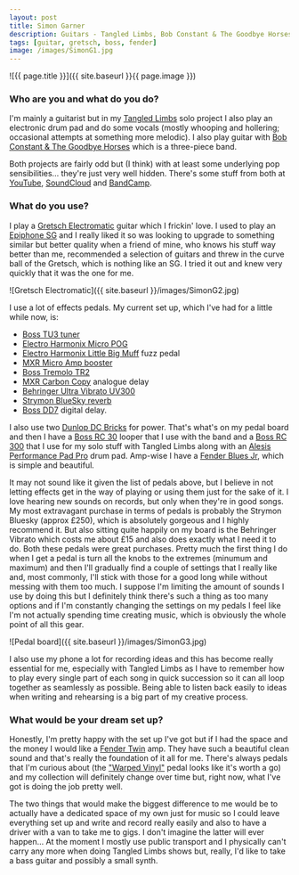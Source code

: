 ```yaml
---
layout: post
title: Simon Garner
description: Guitars - Tangled Limbs, Bob Constant & The Goodbye Horses
tags: [guitar, gretsch, boss, fender]
image: /images/SimonG1.jpg
---
```


![{{ page.title }}]({{ site.baseurl }}{{ page.image }})

### Who are you and what do you do?

I'm mainly a guitarist but in my [Tangled Limbs](https://www.facebook.com/TangledLimbs/) solo project I also play an electronic drum pad and do some vocals (mostly whooping and hollering; occasional attempts at something more melodic). I also play guitar with [Bob Constant & The Goodbye Horses](https://www.facebook.com/BobConstantAndTheGoodbyeHorses/) which is a three-piece band.

Both projects are fairly odd but (I think) with at least some underlying pop sensibilities... they're just very well hidden. There's some stuff from both at [YouTube](https://youtu.be/U9wY6P65WcQ), [SoundCloud](https://soundcloud.com/bobconstantband/sets/isthygm) and [BandCamp](http://bobconstant.bandcamp.com/).

### What do you use?

I play a [Gretsch Electromatic](http://www.gretschguitars.com/products/guitars/) guitar which I frickin' love. I used to play an [Epiphone SG](http://www.epiphone.com/Products/Electrics/SG.aspx) and I really liked it so was looking to upgrade to something similar but better quality when a friend of mine, who knows his stuff way better than me, recommended a selection of guitars and threw in the curve ball of the Gretsch, which is nothing like an SG. I tried it out and knew very quickly that it was the one for me.

![Gretsch Electromatic]({{ site.baseurl }}/images/SimonG2.jpg)

I use a lot of effects pedals. My current set up, which I've had for a little while now, is:

* [Boss TU3 tuner](http://www.bossus.com/products/tu-3/)
* [Electro Harmonix Micro POG](http://www.ehx.com/products/micro-pog)
* [Electro Harmonix Little Big Muff](http://www.ehx.com/products/little-big-muff-pi) fuzz pedal
* [MXR Micro Amp booster](http://www.jimdunlop.com/product/m133-micro-amp)
* [Boss Tremolo TR2](http://www.bossus.com/products/tr-2/)
* [MXR Carbon Copy](http://www.jimdunlop.com/product/m169-carbon-copy-analog-delay) analogue delay
* [Behringer Ultra Vibrato UV300](http://www.music-group.com/Categories/Behringer/Guitar/Guitar-Stompboxes/UV300/p/P0507)
* [Strymon BlueSky reverb](http://www.strymon.net/products/bluesky/)
* [Boss DD7](http://www.bossus.com/products/dd-7/) digital delay.

I also use two [Dunlop DC Bricks](http://www.jimdunlop.com/product/mxr-dc-brick) for power. That's what's on my pedal board and then I have a [Boss RC 30](http://www.bossus.com/products/rc-30/) looper that I use with the band and a [Boss RC 300](http://www.boss.info/products/rc-300/) that I use for my solo stuff with Tangled Limbs along with an [Alesis Performance Pad Pro](http://www.alesis.com/products/legacy/performancepad-pro) drum pad. Amp-wise I have a [Fender Blues Jr](http://intl.fender.com/en-GB/amps/guitar-amplifiers/blues-junior-iii-230v-eur-black/), which is simple and beautiful.

It may not sound like it given the list of pedals above, but I believe in not letting effects get in the way of playing or using them just for the sake of it. I love hearing new sounds on records, but only when they're in good songs. My most extravagant purchase in terms of pedals is probably the Strymon Bluesky (approx £250), which is absolutely gorgeous and I highly recommend it. But also sitting quite happily on my board is the Behringer Vibrato which costs me about £15 and also does exactly what I need it to do. Both these pedals were great purchases. Pretty much the first thing I do when I get a pedal is turn all the knobs to the extremes (minumum and maximum) and then I'll gradually find a couple of settings that I really like and, most commonly, I'll stick with those for a good long while without messing with them too much. I suppose I'm limiting the amount of sounds I use by doing this but I definitely think there's such a thing as too many options and if I'm constantly changing the settings on my pedals I feel like I'm not actually spending time creating music, which is obviously the whole point of all this gear.

![Pedal board]({{ site.baseurl }}/images/SimonG3.jpg)

I also use my phone a lot for recording ideas and this has become really essential for me, especially with Tangled Limbs as I have to remember how to play every single part of each song in quick succession so it can all loop together as seamlessly as possible. Being able to listen back easily to ideas when writing and rehearsing is a big part of my creative process.

### What would be your dream set up?

Honestly, I'm pretty happy with the set up I've got but if I had the space and the money I would like a [Fender Twin](http://www.musiciansfriend.com/amplifiers-effects/fender-twin-amp-100-watt-all-tube-guitar-amp) amp. They have such a beautiful clean sound and that's really the foundation of it all for me. There's always pedals that I'm curious about (the ["Warped Vinyl"](http://chaseblissaudio.com/warped-vinyl/) pedal looks like it's worth a go) and my collection will definitely change over time but, right now, what I've got is doing the job pretty well.

The two things that would make the biggest difference to me would be to actually have a dedicated space of my own just for music so I could leave everything set up and write and record really easily and also to have a driver with a van to take me to gigs. I don't imagine the latter will ever happen... At the moment I mostly use public transport and I physically can't carry any more when doing Tangled Limbs shows but, really, I'd like to take a bass guitar and possibly a small synth.
